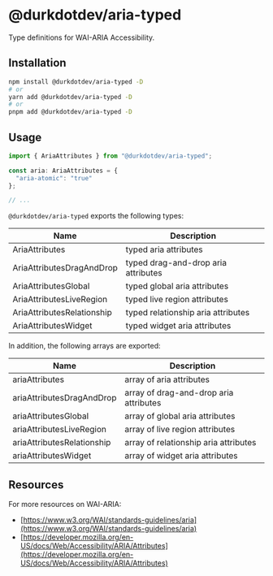 # @durkdotdev/aria-typed

Type definitions for WAI-ARIA Accessibility.

## Installation

```bash
npm install @durkdotdev/aria-typed -D
# or
yarn add @durkdotdev/aria-typed -D
# or
pnpm add @durkdotdev/aria-typed -D

```

## Usage

```ts
import { AriaAttributes } from "@durkdotdev/aria-typed";

const aria: AriaAttributes = {
  "aria-atomic": "true"
};

// ...
```

`@durkdotdev/aria-typed` exports the following types:

| Name                       | Description                         |
| -------------------------- | ----------------------------------- |
| AriaAttributes             | typed aria attributes               |
| AriaAttributesDragAndDrop  | typed drag-and-drop aria attributes |
| AriaAttributesGlobal       | typed global aria attributes        |
| AriaAttributesLiveRegion   | typed live region attributes        |
| AriaAttributesRelationship | typed relationship aria attributes  |
| AriaAttributesWidget       | typed widget aria attributes        |

In addition, the following arrays are exported:

| Name                       | Description                            |
| -------------------------- | -------------------------------------- |
| ariaAttributes             | array of aria attributes               |
| ariaAttributesDragAndDrop  | array of drag-and-drop aria attributes |
| ariaAttributesGlobal       | array of global aria attributes        |
| ariaAttributesLiveRegion   | array of live region attributes        |
| ariaAttributesRelationship | array of relationship aria attributes  |
| ariaAttributesWidget       | array of widget aria attributes        |

## Resources

For more resources on WAI-ARIA:

- [https://www.w3.org/WAI/standards-guidelines/aria](https://www.w3.org/WAI/standards-guidelines/aria)
- [https://developer.mozilla.org/en-US/docs/Web/Accessibility/ARIA/Attributes](https://developer.mozilla.org/en-US/docs/Web/Accessibility/ARIA/Attributes)
